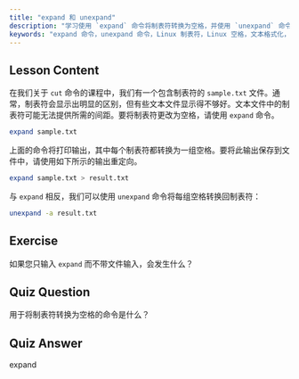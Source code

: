 ```yaml
---
title: "expand 和 unexpand"
description: "学习使用 `expand` 命令将制表符转换为空格，并使用 `unexpand` 命令将空格转换为制表符。通过本 Linux 教程改进文本文件格式。"
keywords: "expand 命令，unexpand 命令，Linux 制表符，Linux 空格，文本格式化，Linux 教程，Linux 初学者，Linux 指南"
---
```


## Lesson Content

在我们关于 `cut` 命令的课程中，我们有一个包含制表符的 `sample.txt` 文件。通常，制表符会显示出明显的区别，但有些文本文件显示得不够好。文本文件中的制表符可能无法提供所需的间距。要将制表符更改为空格，请使用 `expand` 命令。

```bash
expand sample.txt
```

上面的命令将打印输出，其中每个制表符都转换为一组空格。要将此输出保存到文件中，请使用如下所示的输出重定向。

```bash
expand sample.txt > result.txt
```

与 `expand` 相反，我们可以使用 `unexpand` 命令将每组空格转换回制表符：

```bash
unexpand -a result.txt
```

## Exercise

如果您只输入 `expand` 而不带文件输入，会发生什么？

## Quiz Question

用于将制表符转换为空格的命令是什么？

## Quiz Answer

expand

